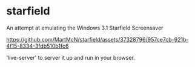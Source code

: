 # starfield

An attempt at emulating the Windows 3.1 Starfield Screensaver

https://github.com/MartMcN/starfield/assets/37328796/957ce7cb-921b-4f15-8334-3fdb510b1fc6

'live-server' to server it up and run in your browser.
